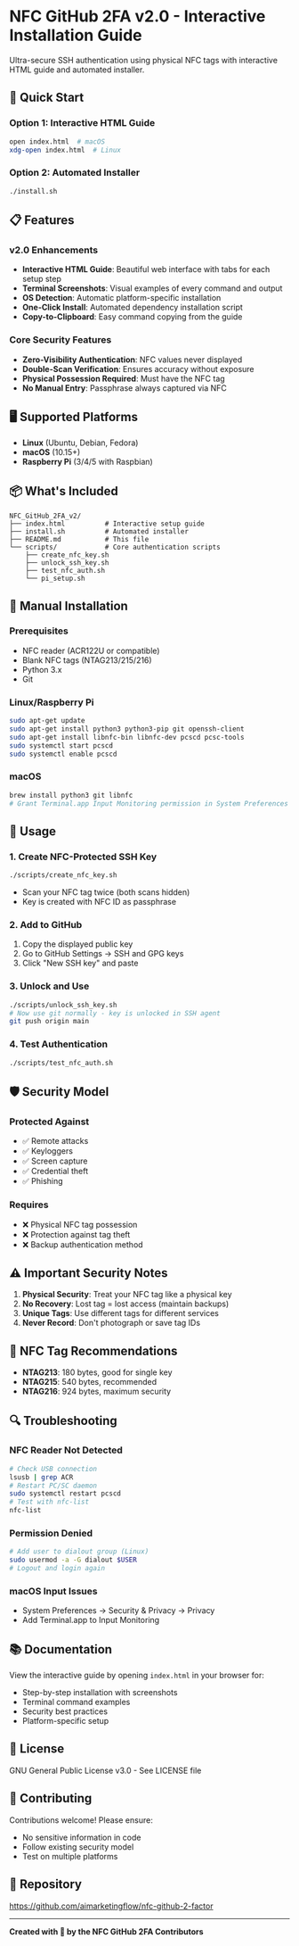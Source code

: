 # NFC GitHub 2FA v2.0 - Interactive Installation Guide

Ultra-secure SSH authentication using physical NFC tags with interactive HTML guide and automated installer.

## 🚀 Quick Start

### Option 1: Interactive HTML Guide
```bash
open index.html  # macOS
xdg-open index.html  # Linux
```

### Option 2: Automated Installer
```bash
./install.sh
```

## 📋 Features

### v2.0 Enhancements
- **Interactive HTML Guide**: Beautiful web interface with tabs for each setup step
- **Terminal Screenshots**: Visual examples of every command and output
- **OS Detection**: Automatic platform-specific installation
- **One-Click Install**: Automated dependency installation script
- **Copy-to-Clipboard**: Easy command copying from the guide

### Core Security Features
- **Zero-Visibility Authentication**: NFC values never displayed
- **Double-Scan Verification**: Ensures accuracy without exposure
- **Physical Possession Required**: Must have the NFC tag
- **No Manual Entry**: Passphrase always captured via NFC

## 🖥️ Supported Platforms

- **Linux** (Ubuntu, Debian, Fedora)
- **macOS** (10.15+)
- **Raspberry Pi** (3/4/5 with Raspbian)

## 📦 What's Included

```
NFC_GitHub_2FA_v2/
├── index.html          # Interactive setup guide
├── install.sh          # Automated installer
├── README.md           # This file
└── scripts/            # Core authentication scripts
    ├── create_nfc_key.sh
    ├── unlock_ssh_key.sh
    ├── test_nfc_auth.sh
    └── pi_setup.sh
```

## 🔧 Manual Installation

### Prerequisites
- NFC reader (ACR122U or compatible)
- Blank NFC tags (NTAG213/215/216)
- Python 3.x
- Git

### Linux/Raspberry Pi
```bash
sudo apt-get update
sudo apt-get install python3 python3-pip git openssh-client
sudo apt-get install libnfc-bin libnfc-dev pcscd pcsc-tools
sudo systemctl start pcscd
sudo systemctl enable pcscd
```

### macOS
```bash
brew install python3 git libnfc
# Grant Terminal.app Input Monitoring permission in System Preferences
```

## 📖 Usage

### 1. Create NFC-Protected SSH Key
```bash
./scripts/create_nfc_key.sh
```
- Scan your NFC tag twice (both scans hidden)
- Key is created with NFC ID as passphrase

### 2. Add to GitHub
1. Copy the displayed public key
2. Go to GitHub Settings → SSH and GPG keys
3. Click "New SSH key" and paste

### 3. Unlock and Use
```bash
./scripts/unlock_ssh_key.sh
# Now use git normally - key is unlocked in SSH agent
git push origin main
```

### 4. Test Authentication
```bash
./scripts/test_nfc_auth.sh
```

## 🛡️ Security Model

### Protected Against
- ✅ Remote attacks
- ✅ Keyloggers  
- ✅ Screen capture
- ✅ Credential theft
- ✅ Phishing

### Requires
- ❌ Physical NFC tag possession
- ❌ Protection against tag theft
- ❌ Backup authentication method

## ⚠️ Important Security Notes

1. **Physical Security**: Treat your NFC tag like a physical key
2. **No Recovery**: Lost tag = lost access (maintain backups)
3. **Unique Tags**: Use different tags for different services
4. **Never Record**: Don't photograph or save tag IDs

## 📱 NFC Tag Recommendations

- **NTAG213**: 180 bytes, good for single key
- **NTAG215**: 540 bytes, recommended
- **NTAG216**: 924 bytes, maximum security

## 🔍 Troubleshooting

### NFC Reader Not Detected
```bash
# Check USB connection
lsusb | grep ACR
# Restart PC/SC daemon
sudo systemctl restart pcscd
# Test with nfc-list
nfc-list
```

### Permission Denied
```bash
# Add user to dialout group (Linux)
sudo usermod -a -G dialout $USER
# Logout and login again
```

### macOS Input Issues
- System Preferences → Security & Privacy → Privacy
- Add Terminal.app to Input Monitoring

## 📚 Documentation

View the interactive guide by opening `index.html` in your browser for:
- Step-by-step installation with screenshots
- Terminal command examples
- Security best practices
- Platform-specific setup

## 📄 License

GNU General Public License v3.0 - See LICENSE file

## 🤝 Contributing

Contributions welcome! Please ensure:
- No sensitive information in code
- Follow existing security model
- Test on multiple platforms

## 🔗 Repository

https://github.com/aimarketingflow/nfc-github-2-factor

---

**Created with 🔐 by the NFC GitHub 2FA Contributors**
